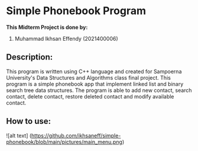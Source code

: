 # Simple Phonebook Program  
**This Midterm Project is done by:**  
1. Muhammad Ikhsan Effendy (2021400006)

## Description:
This program is written using C++ language and created for Sampoerna University's Data Structures and Algorithms class final project. This program is a simple phonebook app that implement linked list and binary search tree data structures. The program is able to add new contact, search contact, delete contact, restore deleted contact and modify available contact.

## How to use:
![alt text] (https://github.com/ikhsaneff/simple-phonebook/blob/main/pictures/main_menu.png)
